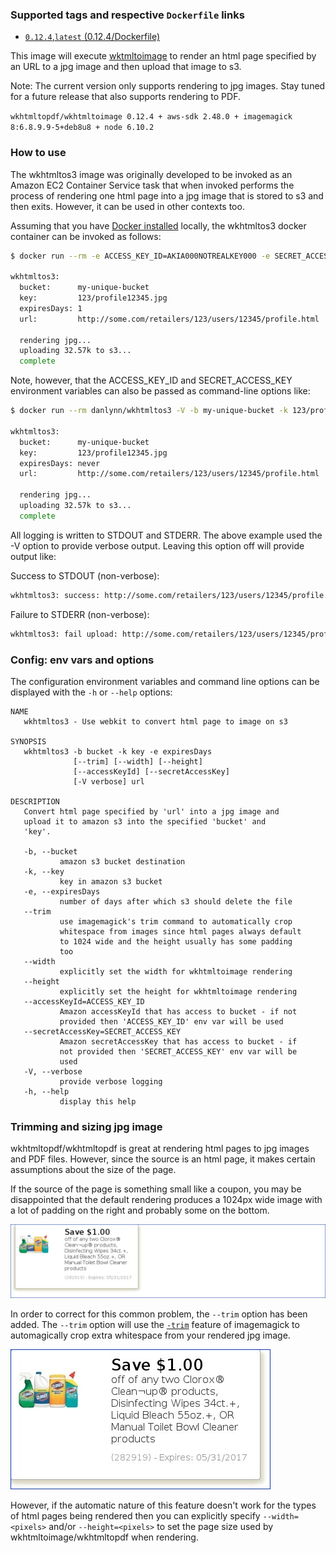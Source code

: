 ### Supported tags and respective `Dockerfile` links

+ [`0.12.4`,`latest` (0.12.4/Dockerfile)](https://github.com/danlynn/wkhtmltos3/blob/0.12.4/Dockerfile)

This image will execute [wktmltoimage](https://wkhtmltopdf.org) to render an html page specified by an URL to a jpg image and then upload that image to s3.

Note: The current version only supports rendering to jpg images.  Stay tuned for a future release that also supports rendering to PDF.

`wkhtmltopdf/wkhtmltoimage 0.12.4 + aws-sdk 2.48.0 + imagemagick 8:6.8.9.9-5+deb8u8 + node 6.10.2`

### How to use

The wkhtmltos3 image was originally developed to be invoked as an Amazon EC2 Container Service task that when invoked performs the process of rendering one html page into a jpg image that is stored to s3 and then exits.  However, it can be used in other contexts too.

Assuming that you have [Docker installed](https://www.docker.com/community-edition) locally, the wkhtmltos3 docker container can be invoked as follows:

```bash
$ docker run --rm -e ACCESS_KEY_ID=AKIA000NOTREALKEY000 -e SECRET_ACCESS_KEY=l2r+0000000NotRealSecretAccessKey0000000 danlynn/wkhtmltos3 -V -b my-unique-bucket -k 123/profile12345.jpg -e 1 'http://some.com/retailers/123/users/12345/profile.html'

wkhtmltos3:
  bucket:      my-unique-bucket
  key:         123/profile12345.jpg
  expiresDays: 1
  url:         http://some.com/retailers/123/users/12345/profile.html

  rendering jpg...
  uploading 32.57k to s3...
  complete
```

Note, however, that the ACCESS_KEY_ID and SECRET_ACCESS_KEY environment variables can also be passed as command-line options like:

```bash
$ docker run --rm danlynn/wkhtmltos3 -V -b my-unique-bucket -k 123/profile12345.jpg -e 1 --accessKeyId=AKIA000NOTREALKEY000 --secretAccessKey=l2r+0000000NotRealSecretAccessKey0000000 'http://some.com/retailers/123/users/12345/profile.html'

wkhtmltos3:
  bucket:      my-unique-bucket
  key:         123/profile12345.jpg
  expiresDays: never
  url:         http://some.com/retailers/123/users/12345/profile.html

  rendering jpg...
  uploading 32.57k to s3...
  complete
```

All logging is written to STDOUT and STDERR.  The above example used the -V option to provide verbose output.  Leaving this option off will provide output like:

Success to STDOUT (non-verbose):

```bash
wkhtmltos3: success: http://some.com/retailers/123/users/12345/profile.html => s3:my-unique-bucket:123/profile12345.jpg
```

Failure to STDERR (non-verbose):

```bash
wkhtmltos3: fail upload: http://some.com/retailers/123/users/12345/profile.html => s3:NON-EXISTENT-bucket:123/profile12345.jpg (error = NoSuchBucket: The specified bucket does not exist)
```

### Config: env vars and options

The configuration environment variables and command line options can be displayed with the `-h` or `--help` options:

```
NAME
   wkhtmltos3 - Use webkit to convert html page to image on s3

SYNOPSIS
   wkhtmltos3 -b bucket -k key -e expiresDays
              [--trim] [--width] [--height]
              [--accessKeyId] [--secretAccessKey]
              [-V verbose] url

DESCRIPTION
   Convert html page specified by 'url' into a jpg image and
   upload it to amazon s3 into the specified 'bucket' and
   'key'.

   -b, --bucket
           amazon s3 bucket destination
   -k, --key
           key in amazon s3 bucket
   -e, --expiresDays
           number of days after which s3 should delete the file
   --trim
           use imagemagick's trim command to automatically crop
           whitespace from images since html pages always default
           to 1024 wide and the height usually has some padding 
           too
   --width
           explicitly set the width for wkhtmltoimage rendering
   --height
           explicitly set the height for wkhtmltoimage rendering
   --accessKeyId=ACCESS_KEY_ID
           Amazon accessKeyId that has access to bucket - if not
           provided then 'ACCESS_KEY_ID' env var will be used
   --secretAccessKey=SECRET_ACCESS_KEY
           Amazon secretAccessKey that has access to bucket - if
           not provided then 'SECRET_ACCESS_KEY' env var will be
           used
   -V, --verbose
           provide verbose logging
   -h, --help
           display this help
```

### Trimming and sizing jpg image

wkhtmltopdf/wkhtmltopdf is great at rendering html pages to jpg images and PDF files.  However, since the source is an html page, it makes certain assumptions about the size of the page.  

If the source of the page is something small like a coupon, you may be disappointed that the default rendering produces a 1024px wide image with a lot of padding on the right and probably some on the bottom.

![non-trimmed coupon](https://github.com/danlynn/wkhtmltos3/raw/master/assets/no_trim.jpg "Non-trimmed Coupon")

In order to correct for this common problem, the `--trim` option has been added.  The `--trim` option will use the [`-trim`](http://www.imagemagick.org/Usage/crop/#trim) feature of imagemagick to automagically crop extra whitespace from your rendered jpg image.

![trimmed coupon](https://github.com/danlynn/wkhtmltos3/raw/master/assets/trim.jpg "Trimmed Coupon")

However, if the automatic nature of this feature doesn't work for the types of html pages being rendered then you can explicitly specify `--width=<pixels>` and/or `--height=<pixels>` to set the page size used by wkhtmltoimage/wkhtmltopdf when rendering.
